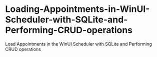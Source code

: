 # Loading-Appointments-in-WinUI-Scheduler-with-SQLite-and-Performing-CRUD-operations
Load Appointments in the WinUI Scheduler with SQLite and Performing CRUD operations
